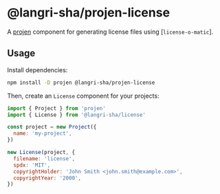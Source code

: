 # @langri-sha/projen-license

A [projen] component for generating license files using [`license-o-matic`].

## Usage

Install dependencies:

```sh
npm install -D projen @langri-sha/projen-license
```

Then, create an `License` component for your projects:

```js
import { Project } from 'projen'
import { License } from '@langri-sha/license'

const project = new Project({
  name: 'my-project',
})

new License(project, {
  filename: 'license',
  spdx: 'MIT',
  copyrightHolder: 'John Smith <john.smith@example.com>',
  copyrightYear: '2000',
})
```

[license-o-matic]: https://www.npmjs.com/package/license-o-matic
[projen]: https://projen.io/
